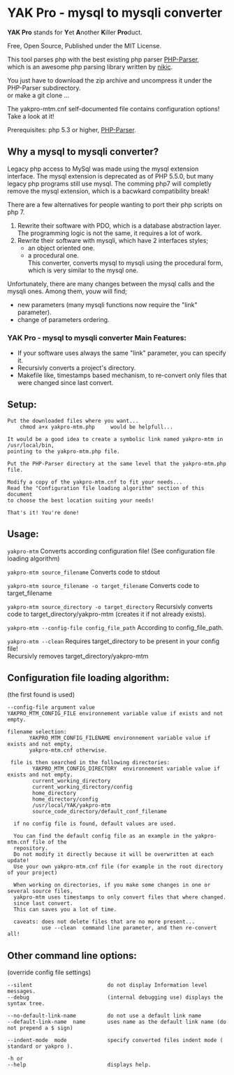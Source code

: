 # YAK Pro - mysql to mysqli converter

**YAK Pro** stands for **Y**et **A**nother **K**iller **Pro**duct.

Free, Open Source, Published under the MIT License.  

This tool parses php with the best existing php parser [PHP-Parser](https://github.com/nikic/PHP-Parser),  
which is an awesome php parsing library written by [nikic](https://github.com/nikic).

You just have to download the zip archive and uncompress it under the PHP-Parser subdirectory.  
or make a git clone ...

The yakpro-mtm.cnf self-documented file contains configuration options!
Take a look at it!  


Prerequisites:  php 5.3 or higher, [PHP-Parser](https://github.com/nikic/PHP-Parser).


## Why a mysql to mysqli converter?

Legacy php access to MySql was made using the mysql extension interface.
The mysql extension is deprecated as of PHP 5.5.0, but many legacy php programs still use mysql.
The comming php7 will completly remove the mysql extension, which is a bacwkard compatibility break!

There are a few alternatives for people wanting to port their php scripts on php 7.
1) Rewrite their software with PDO, which is a database abstraction layer.
   The programming logic is not the same, it requires a lot of work.
2) Rewrite their software with mysqli, which have 2 interfaces styles;
   - an object oriented one.  
   - a procedural one.  
   This converter, converts mysql to mysqli using the procedural form, which is very similar
   to the mysql one.

Unfortunately, there are many changes between the mysql calls and the mysqli ones.
Among them, youw will find;
 - new parameters (many mysqli functions now require the "link" parameter).
 - change of parameters ordering.
 

### YAK Pro - mysql to mysqli converter Main Features:  

- If your software uses always the same "link" parameter, you can specify it.
- Recursivly converts a project's directory.
- Makefile like, timestamps based mechanism, to re-convert only files that were changed since last convert.



## Setup:
    Put the downloaded files where you want...
        chmod a+x yakpro-mtm.php     would be helpfull...

    It would be a good idea to create a symbolic link named yakpro-mtm in /usr/local/bin,
    pointing to the yakpro-mtm.php file.

    Put the PHP-Parser directory at the same level that the yakpro-mtm.php file.

    Modify a copy of the yakpro-mtm.cnf to fit your needs...
    Read the "Configuration file loading algorithm" section of this document
    to choose the best location suiting your needs!

    That's it! You're done!

####

## Usage:

`yakpro-mtm`
Converts according configuration file!
(See configuration file loading algorithm)

`yakpro-mtm source_filename`
Converts code to stdout

`yakpro-mtm source_filename -o target_filename`
Converts code to target_filename

`yakpro-mtm source_directory -o target_directory`
Recursivly converts code to target_directory/yakpro-mtm (creates it if not already exists).

`yakpro-mtm --config-file config_file_path`
According to config_file_path.

`yakpro-mtm --clean`
Requires target_directory to be present in your config file!  
Recursivly removes target_directory/yakpro-mtm


## Configuration file loading algorithm:
(the first found is used)

    --config-file argument value
    YAKPRO_MTM_CONFIG_FILE environnement variable value if exists and not empty.

    filename selection:
           YAKPRO_MTM_CONFIG_FILENAME environnement variable value if exists and not empty,
           yakpro-mtm.cnf otherwise.

     file is then searched in the following directories:
            YAKPRO_MTM_CONFIG_DIRECTORY  environnement variable value if exists and not empty.
            current_working_directory
            current_working_directory/config
            home_directory
            home_directory/config
            /usr/local/YAK/yakpro-mtm
            source_code_directory/default_conf_filename

      if no config file is found, default values are used.

      You can find the default config file as an example in the yakpro-mtm.cnf file of the
      repository.
      Do not modify it directly because it will be overwritten at each update!
      Use your own yakpro-mtm.cnf file (for example in the root directory of your project)

      When working on directories, if you make some changes in one or several source files,
      yakpro-mtm uses timestamps to only convert files that where changed.
      since last convert.
      This can saves you a lot of time.

      caveats: does not delete files that are no more present...
               use --clean  command line parameter, and then re-convert all!

## Other command line options:
(override config file settings)

    --silent                        do not display Information level messages.
    --debug                         (internal debugging use) displays the syntax tree.
    
    --no-default-link-name          do not use a default link name
    --default-link-name  name       uses name as the default link name (do not prepend a $ sign)

    --indent-mode  mode             specify converted files indent mode ( standard or yakpro ).
    
    -h or
    --help                          displays help.

####

    
   
